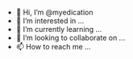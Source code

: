 - 👋 Hi, I’m @myedication
- 👀 I’m interested in ...
- 🌱 I’m currently learning ...
- 💞️ I’m looking to collaborate on ...
- 📫 How to reach me ...

<!---
myedication/myedication is a ✨ special ✨ repository because its `README.md` (this file) appears on your GitHub profile.
You can click the Preview link to take a look at your changes.
--->

